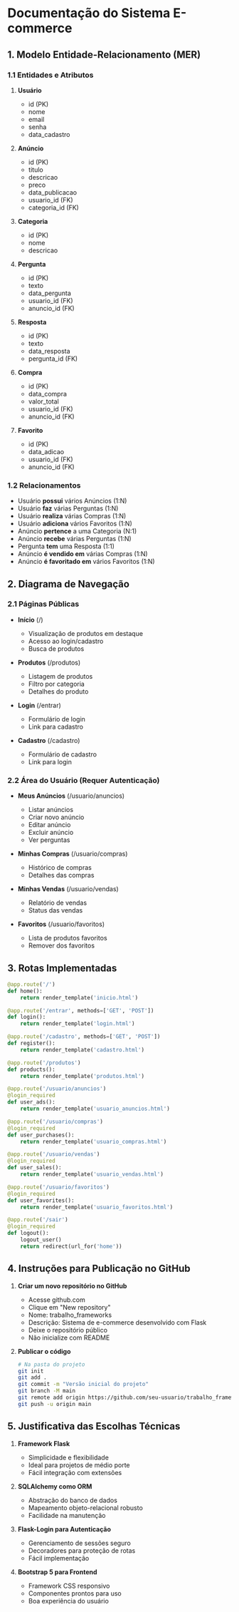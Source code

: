 # Documentação do Sistema E-commerce

## 1. Modelo Entidade-Relacionamento (MER)

### 1.1 Entidades e Atributos

1. **Usuário**
   - id (PK)
   - nome
   - email
   - senha
   - data_cadastro

2. **Anúncio**
   - id (PK)
   - titulo
   - descricao
   - preco
   - data_publicacao
   - usuario_id (FK)
   - categoria_id (FK)

3. **Categoria**
   - id (PK)
   - nome
   - descricao

4. **Pergunta**
   - id (PK)
   - texto
   - data_pergunta
   - usuario_id (FK)
   - anuncio_id (FK)

5. **Resposta**
   - id (PK)
   - texto
   - data_resposta
   - pergunta_id (FK)

6. **Compra**
   - id (PK)
   - data_compra
   - valor_total
   - usuario_id (FK)
   - anuncio_id (FK)

7. **Favorito**
   - id (PK)
   - data_adicao
   - usuario_id (FK)
   - anuncio_id (FK)

### 1.2 Relacionamentos

- Usuário **possui** vários Anúncios (1:N)
- Usuário **faz** várias Perguntas (1:N)
- Usuário **realiza** várias Compras (1:N)
- Usuário **adiciona** vários Favoritos (1:N)
- Anúncio **pertence** a uma Categoria (N:1)
- Anúncio **recebe** várias Perguntas (1:N)
- Pergunta **tem** uma Resposta (1:1)
- Anúncio **é vendido em** várias Compras (1:N)
- Anúncio **é favoritado em** vários Favoritos (1:N)

## 2. Diagrama de Navegação

### 2.1 Páginas Públicas
- **Início** (/)
  - Visualização de produtos em destaque
  - Acesso ao login/cadastro
  - Busca de produtos

- **Produtos** (/produtos)
  - Listagem de produtos
  - Filtro por categoria
  - Detalhes do produto

- **Login** (/entrar)
  - Formulário de login
  - Link para cadastro

- **Cadastro** (/cadastro)
  - Formulário de cadastro
  - Link para login

### 2.2 Área do Usuário (Requer Autenticação)
- **Meus Anúncios** (/usuario/anuncios)
  - Listar anúncios
  - Criar novo anúncio
  - Editar anúncio
  - Excluir anúncio
  - Ver perguntas

- **Minhas Compras** (/usuario/compras)
  - Histórico de compras
  - Detalhes das compras

- **Minhas Vendas** (/usuario/vendas)
  - Relatório de vendas
  - Status das vendas

- **Favoritos** (/usuario/favoritos)
  - Lista de produtos favoritos
  - Remover dos favoritos

## 3. Rotas Implementadas

```python
@app.route('/')
def home():
    return render_template('inicio.html')

@app.route('/entrar', methods=['GET', 'POST'])
def login():
    return render_template('login.html')

@app.route('/cadastro', methods=['GET', 'POST'])
def register():
    return render_template('cadastro.html')

@app.route('/produtos')
def products():
    return render_template('produtos.html')

@app.route('/usuario/anuncios')
@login_required
def user_ads():
    return render_template('usuario_anuncios.html')

@app.route('/usuario/compras')
@login_required
def user_purchases():
    return render_template('usuario_compras.html')

@app.route('/usuario/vendas')
@login_required
def user_sales():
    return render_template('usuario_vendas.html')

@app.route('/usuario/favoritos')
@login_required
def user_favorites():
    return render_template('usuario_favoritos.html')

@app.route('/sair')
@login_required
def logout():
    logout_user()
    return redirect(url_for('home'))
```

## 4. Instruções para Publicação no GitHub

1. **Criar um novo repositório no GitHub**
   - Acesse github.com
   - Clique em "New repository"
   - Nome: trabalho_frameworks
   - Descrição: Sistema de e-commerce desenvolvido com Flask
   - Deixe o repositório público
   - Não inicialize com README

2. **Publicar o código**
   ```bash
   # Na pasta do projeto
   git init
   git add .
   git commit -m "Versão inicial do projeto"
   git branch -M main
   git remote add origin https://github.com/seu-usuario/trabalho_frameworks.git
   git push -u origin main
   ```

## 5. Justificativa das Escolhas Técnicas

1. **Framework Flask**
   - Simplicidade e flexibilidade
   - Ideal para projetos de médio porte
   - Fácil integração com extensões

2. **SQLAlchemy como ORM**
   - Abstração do banco de dados
   - Mapeamento objeto-relacional robusto
   - Facilidade na manutenção

3. **Flask-Login para Autenticação**
   - Gerenciamento de sessões seguro
   - Decoradores para proteção de rotas
   - Fácil implementação

4. **Bootstrap 5 para Frontend**
   - Framework CSS responsivo
   - Componentes prontos para uso
   - Boa experiência do usuário 